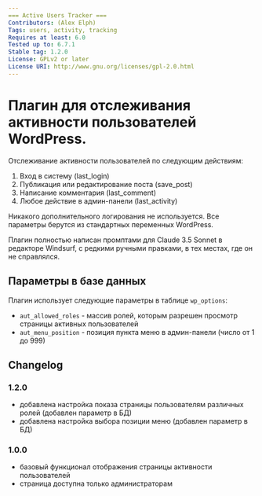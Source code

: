 ```yaml
---
=== Active Users Tracker === 
Contributors: (Alex Elph) 
Tags: users, activity, tracking 
Requires at least: 6.0 
Tested up to: 6.7.1 
Stable tag: 1.2.0 
License: GPLv2 or later 
License URI: http://www.gnu.org/licenses/gpl-2.0.html  
---
```


# Плагин для отслеживания активности пользователей WordPress.

Отслеживание активности пользователей по следующим действиям:

1. Вход в систему (last_login)
2. Публикация или редактирование поста (save_post)
3. Написание комментария (last_comment)
4. Любое действие в админ-панели (last_activity)

Никакого дополнительного логирования не используется. 
Все параметры берутся из стандартных переменных WordPress.

Плагин полностью написан промптами для Claude 3.5 Sonnet в редакторе Windsurf, с редкими ручными правками, в тех местах, где он не справлялся.

## Параметры в базе данных

Плагин использует следующие параметры в таблице `wp_options`:

- `aut_allowed_roles` - массив ролей, которым разрешен просмотр страницы активных пользователей
- `aut_menu_position` - позиция пункта меню в админ-панели (число от 1 до 999)

## Changelog

### 1.2.0

- добавлена настройка показа страницы пользователям различных ролей (добавлен параметр в БД)
- добавлена настройка выбора позиции меню (добавлен параметр в БД)

### 1.0.0

- базовый функционал отображения страницы активности пользователей
- страница доступна только администраторам
